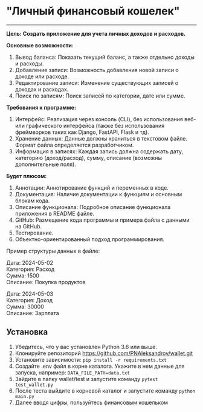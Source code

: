 # "Личный финансовый кошелек"
___

**Цель: Создать приложение для учета личных доходов и расходов.**

**Основные возможности:**
1. Вывод баланса: Показать текущий баланс, а также отдельно доходы и расходы.
2. Добавление записи: Возможность добавления новой записи о доходе или расходе.
3. Редактирование записи: Изменение существующих записей о доходах и расходах.
4. Поиск по записям: Поиск записей по категории, дате или сумме.

**Требования к программе:**
1. Интерфейс: Реализация через консоль (CLI), без использования веб- или графического интерфейса (также без использования фреймворков таких как Django, FastAPI, Flask  и тд).
2. Хранение данных: Данные должны храниться в текстовом файле. Формат файла определяется разработчиком.
3. Информация в записях: Каждая запись должна содержать дату, категорию (доход/расход), сумму, описание (возможны дополнительные поля).

**Будет плюсом:**
1. Аннотации: Аннотирование функций и переменных в коде.
2. Документация: Наличие документации к функциям и основным блокам кода.
3. Описание функционала: Подробное описание функционала приложения в README файле.
4. GitHub: Размещение кода программы и примера файла с данными на GitHub.
5. Тестирование.
6. Объектно-ориентированный подход программирования.

Пример структуры данных в файле:

Дата: 2024-05-02\
Категория: Расход\
Сумма: 1500\
Описание: Покупка продуктов

Дата: 2024-05-03\
Категория: Доход\
Сумма: 30000\
Описание: Зарплата

## Установка

1. Убедитесь, что у вас установлен Python 3.6 или выше.
2. Клонируйте репозиторий https://github.com/PNAleksandrov/wallet.git
3. Установите зависимости: `pip install -r requirements.txt`
4. Создайте .env файл в корне каталога. Укажите в нем данные для запуска, например:
`DATA_FILE_PATH=data.txt`
5. Зайдите в папку wallet/test и запустите команду  `pytest test_wallet.py`
6. После теста выйдите в корневой каталог и запустите команду `python main.py`
7. Далее вводя цифры, пользуйтесь финансовым кошельком